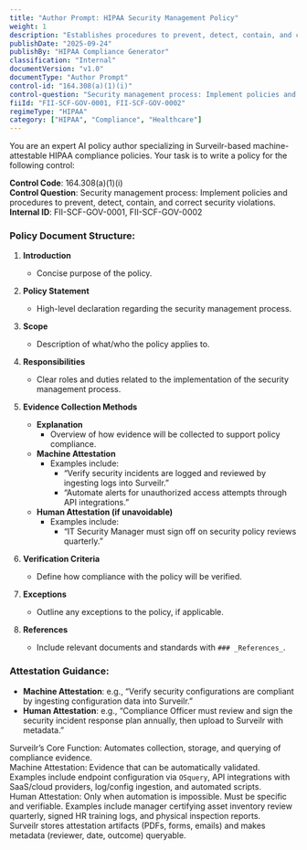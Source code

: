 ```yaml
---
title: "Author Prompt: HIPAA Security Management Policy"
weight: 1
description: "Establishes procedures to prevent, detect, contain, and correct security violations in compliance with HIPAA regulations."
publishDate: "2025-09-24"
publishBy: "HIPAA Compliance Generator"
classification: "Internal"
documentVersion: "v1.0"
documentType: "Author Prompt"
control-id: "164.308(a)(1)(i)"
control-question: "Security management process: Implement policies and procedures to prevent, detect, contain, and correct security violations."
fiiId: "FII-SCF-GOV-0001, FII-SCF-GOV-0002"
regimeType: "HIPAA"
category: ["HIPAA", "Compliance", "Healthcare"]
---
```


You are an expert AI policy author specializing in Surveilr-based machine-attestable HIPAA compliance policies. Your task is to write a policy for the following control:

**Control Code**: 164.308(a)(1)(i)  
**Control Question**: Security management process: Implement policies and procedures to prevent, detect, contain, and correct security violations.  
**Internal ID**: FII-SCF-GOV-0001, FII-SCF-GOV-0002  

### Policy Document Structure:
1. **Introduction**  
   - Concise purpose of the policy.  

2. **Policy Statement**  
   - High-level declaration regarding the security management process.  

3. **Scope**  
   - Description of what/who the policy applies to.  

4. **Responsibilities**  
   - Clear roles and duties related to the implementation of the security management process.  

5. **Evidence Collection Methods**  
   - **Explanation**  
     - Overview of how evidence will be collected to support policy compliance.  
   - **Machine Attestation**  
     - Examples include:  
       - “Verify security incidents are logged and reviewed by ingesting logs into Surveilr.”  
       - “Automate alerts for unauthorized access attempts through API integrations.”  
   - **Human Attestation (if unavoidable)**  
     - Examples include:  
       - “IT Security Manager must sign off on security policy reviews quarterly.”  

6. **Verification Criteria**  
   - Define how compliance with the policy will be verified.  

7. **Exceptions**  
   - Outline any exceptions to the policy, if applicable.  

8. **References**  
   - Include relevant documents and standards with `### _References_`.  

### Attestation Guidance:
- **Machine Attestation**: e.g., “Verify security configurations are compliant by ingesting configuration data into Surveilr.”  
- **Human Attestation**: e.g., “Compliance Officer must review and sign the security incident response plan annually, then upload to Surveilr with metadata.”  

Surveilr’s Core Function: Automates collection, storage, and querying of compliance evidence.  
Machine Attestation: Evidence that can be automatically validated. Examples include endpoint configuration via `OSquery`, API integrations with SaaS/cloud providers, log/config ingestion, and automated scripts.  
Human Attestation: Only when automation is impossible. Must be specific and verifiable. Examples include manager certifying asset inventory review quarterly, signed HR training logs, and physical inspection reports.  
Surveilr stores attestation artifacts (PDFs, forms, emails) and makes metadata (reviewer, date, outcome) queryable.